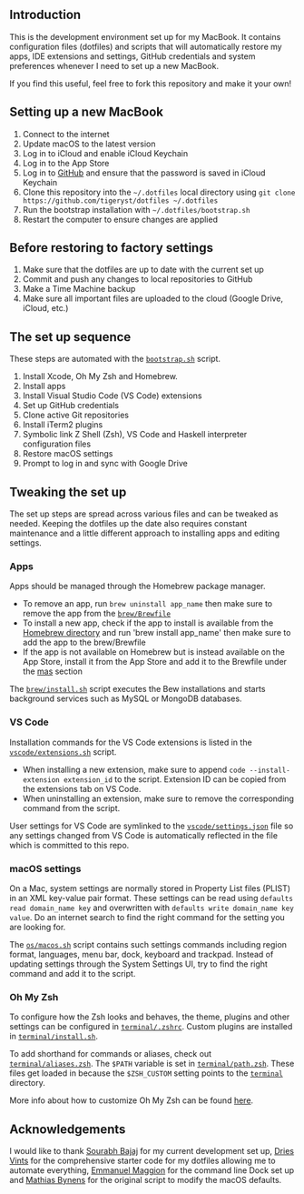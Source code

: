 ## Introduction

This is the development environment set up for my MacBook. It contains configuration files (dotfiles) and scripts that will automatically restore my apps, IDE extensions and settings, GitHub credentials and system preferences whenever I need to set up a new MacBook.

If you find this useful, feel free to fork this repository and make it your own!

## Setting up a new MacBook

1. Connect to the internet
1. Update macOS to the latest version
1. Log in to iCloud and enable iCloud Keychain
1. Log in to the App Store
1. Log in to [GitHub](https://github.com) and ensure that the password is saved in iCloud Keychain
1. Clone this repository into the `~/.dotfiles` local directory using `git clone https://github.com/tigeryst/dotfiles ~/.dotfiles`
1. Run the bootstrap installation with `~/.dotfiles/bootstrap.sh`
1. Restart the computer to ensure changes are applied

## Before restoring to factory settings

1. Make sure that the dotfiles are up to date with the current set up
1. Commit and push any changes to local repositories to GitHub
1. Make a Time Machine backup
1. Make sure all important files are uploaded to the cloud (Google Drive, iCloud, etc.)

## The set up sequence

These steps are automated with the [`bootstrap.sh`](bootstrap.sh) script.

1. Install Xcode, Oh My Zsh and Homebrew.
2. Install apps
3. Install Visual Studio Code (VS Code) extensions
4. Set up GitHub credentials
5. Clone active Git repositories
6. Install iTerm2 plugins
7. Symbolic link Z Shell (Zsh), VS Code and Haskell interpreter configuration files
8. Restore macOS settings
9. Prompt to log in and sync with Google Drive

## Tweaking the set up

The set up steps are spread across various files and can be tweaked as needed. Keeping the dotfiles up the date also requires constant maintenance and a little different approach to installing apps and editing settings.

### Apps

Apps should be managed through the Homebrew package manager.

- To remove an app, run `brew uninstall app_name` then make sure to remove the app from the [`brew/Brewfile`](brew/Brewfile)
- To install a new app, check if the app to install is available from the [Homebrew directory](https://caskroom.github.io/search) and run 'brew install app_name' then make sure to add the app to the brew/Brewfile
- If the app is not available on Homebrew but is instead available on the App Store, install it from the App Store and add it to the Brewfile under the [mas](https://github.com/mas-cli/mas) section

The [`brew/install.sh`](brew/install.sh) script executes the Bew installations and starts background services such as MySQL or MongoDB databases.

### VS Code

Installation commands for the VS Code extensions is listed in the [`vscode/extensions.sh`](vscode/extensions.sh) script.

- When installing a new extension, make sure to append `code --install-extension extension_id` to the script. Extension ID can be copied from the extensions tab on VS Code.
- When uninstalling an extension, make sure to remove the corresponding command from the script.

User settings for VS Code are symlinked to the [`vscode/settings.json`](vscode/settings.json) file so any settings changed from VS Code is automatically reflected in the file which is committed to this repo.

### macOS settings

On a Mac, system settings are normally stored in Property List files (PLIST) in an XML key-value pair format. These settings can be read using `defaults read domain_name key` and overwritten with `defaults write domain_name key value`. Do an internet search to find the right command for the setting you are looking for.

The [`os/macos.sh`](os/macos.sh) script contains such settings commands including region format, languages, menu bar, dock, keyboard and trackpad. Instead of updating settings through the System Settings UI, try to find the right command and add it to the script.

### Oh My Zsh

To configure how the Zsh looks and behaves, the theme, plugins and other settings can be configured in [`terminal/.zshrc`](terminal/.zshrc). Custom plugins are installed in [`terminal/install.sh`](terminal/install.sh).

To add shorthand for commands or aliases, check out [`terminal/aliases.zsh`](terminal/aliases.zsh). The `$PATH` variable is set in [`terminal/path.zsh`](terminal/path.zsh). These files get loaded in because the `$ZSH_CUSTOM` setting points to the [`terminal`](terminal) directory.

More info about how to customize Oh My Zsh can be found [here](https://github.com/robbyrussell/oh-my-zsh/wiki/Customization).

## Acknowledgements

I would like to thank [Sourabh Bajaj](https://sourabhbajaj.com/mac-setup/) for my current development set up, [Dries Vints](https://driesvints.com/blog/getting-started-with-dotfiles) for the comprehensive starter code for my dotfiles allowing me to automate everything, [Emmanuel Maggion](https://gist.github.com/kamui545/c810eccf6281b33a53e094484247f5e8) for the command line Dock set up and [Mathias Bynens](https://mths.be/macos) for the original script to modify the macOS defaults.

